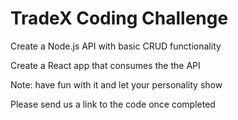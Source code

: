 # TradeX Coding Challenge

Create a Node.js API with basic CRUD functionality

Create a React app that consumes the the API

Note: have fun with it and let your personality show

Please send us a link to the code once completed
